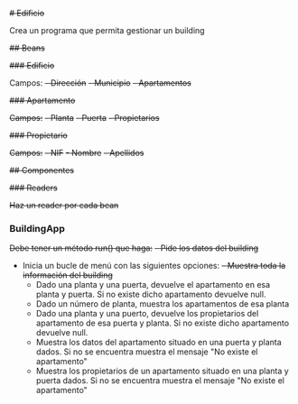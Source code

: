~~# Edificio~~

Crea un programa que permita gestionar un building

~~## Beans~~

~~### Edificio~~

Campos:
~~- Dirección~~
~~- Municipio~~
~~- Apartamentos~~

~~### Apartamento~~

~~Campos:~~
~~- Planta~~
~~- Puerta~~
~~- Propietarios~~

~~### Propietario~~

~~Campos:~~
~~- NIF~~
~~- Nombre~~
~~- Apellidos~~

~~## Componentes~~

~~### Readers~~

~~Haz un reader por cada bean~~

### BuildingApp

~~Debe tener un método run() que haga:~~
~~- Pide los datos del building~~
- Inicia un bucle de menú con las siguientes opciones:
    ~~- Muestra toda la información del building~~
    - Dado una planta y una puerta, devuelve el apartamento en esa planta y puerta. Si no existe dicho apartamento devuelve null.
    - Dado un número de planta, muestra los apartamentos de esa planta
    - Dado una planta y una puerto, devuelve los propietarios del apartamento de esa puerta y planta. Si no existe dicho apartamento devuelve null.
    - Muestra los datos del apartamento situado en una puerta y planta dados. Si no se encuentra muestra el mensaje "No existe el apartamento"
    - Muestra los propietarios de un apartamento situado en una planta y puerta dados. Si no se encuentra muestra el mensaje "No existe el apartamento"

